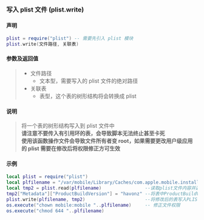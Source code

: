 ### 写入 plist 文件 \(**plist\.write**\)


#### 声明
```lua
plist = require("plist") -- 需要先引入 plist 模块
plist.write(文件路径, 关联表)
```


#### 参数及返回值
> - 文件路径
>   - 文本型，需要写入的 plist 文件的绝对路径
> - 关联表
>   - 表型，这个表的树形结构将会转换成 plist


#### 说明
> 将一个表的树形结构写入到 plist 文件中  
> **请注意不要传入有引用环的表，会导致脚本无法终止甚至卡死**   
> **使用该函数操作文件会导致文件所有者变 root，如果需要更改用户级应用的 plist 需要在修改后将权限修正方可生效**  


#### 示例  
```lua
local plist = require("plist")
local plfilename = "/var/mobile/Library/Caches/com.apple.mobile.installation.plist" --设置plist路径
local tmp2 = plist.read(plfilename)                --读取plist文件内容并返回一个TABLE
tmp2["Metadata"]["ProductBuildVersion"] = "havonz" --将表中ProductBuildVersion键值改为havonz
plist.write(plfilename, tmp2)                      --将修改后的表写入PLIST文件
os.execute("chown mobile:mobile "..plfilename)     -- 修正文件权限
os.execute("chmod 644 "..plfilename)
```

